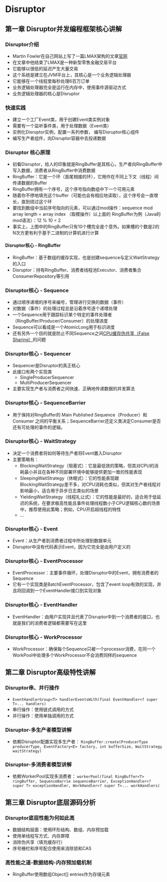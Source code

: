 # Disruptor
## 第一章 Disruptor并发编程框架核心讲解
  ### Disruptor介绍
   * Martin Fowler在自己网站上写了一篇LMAX架构的文章[官网](https://lmax-exchange.github.io/disruptor/)
   * 在文章中他结束了LMAX是一种新型零售金融交易平台
   * 它能够以很低的延迟产生大量交易
   * 这个系统是建立在JVM平台上，其核心是一个业务逻辑处理器
   * 它能够在一个线程里每秒处理6百万订单
   * 业务逻辑处理器完全是运行在内存中，使用事件源驱动方式
   * 业务逻辑处理器的核心是Disruptor
   
  ### 快速实践
  * 建立一个工厂Event类，用于创建Event类实例对象
  * 需要有一个监听事件类，用于处理数据（Event类）
  * 实例化Disruptor实例，配置一系列参数， 编写Disruptor核心组件
  * 编写生产者组件，向Disruptor容器中去投递数据
  
  ### Disruptor 核心原理
  * 初看Disruptor，给人的印象就是RingBuffer是其核心，生产者向RingBuffer中写入数据，消费者从RingBuffer中消费数据
  * RingBuffer：它是一个环（首尾相接的环），它用作在不同上下文（线程）间传递数据的Buffer
  * RingBuffer拥有一个序号，这个序号指向数组中下一个可用元素
  * 随着你不停地填充这个buffer（可能也会有相应地读取），这个序号会一直增长，直到绕过这个环
  * 要找到数组中当前序号指向的元素，可以通过mod操作：sequence mod array length = array index （取模操作）以上面的 RingBuffer为例（Java的mod语法）：12 % 10 = 2
  * 事实上，上图中的RingBuffer只有10个槽完全是个意外。如果槽的个数是2的N次方更有利于基于二进制的计算机进行计算

  #### Disruptor核心 - RingBuffer
   * RingBuffer：基于数组的缓存实现，也是创建sequence与定义WaitStrategy的入口  
   * Disruptor：持有RingBuffer、消费者线程池Executor、消费者集合ConsumerRepository等引用
   
  ### Disruptor核心 - Sequence
   * 通过顺序递增的序号来编号，管理进行交换的数据（事件）
   * 对数据（事件）的处理过程总是沿着序号逐个递增处理
   * 一个Sequence用于跟踪标识某个特定的事件处理者（RingBuffer/Producer/Consumer）的处理进度
   * Sequence可以看成是一个AtomicLong用于标识进度
   * 还有另外一个目的就是防止不同Sequence之间[CPU缓存伪共享（False Sharing）](https://www.cnblogs.com/cyfonly/p/5800758.html)的问题
   
  ### Disruptor核心 - Sequencer
   * Sequencer是Disruptor的真正核心
   * 此接口有两个实现类
     * SingleProducerSequencer
     * MultiProducerSequencer
   * 主要实现生产者与消费者之间快速、正确地传递数据的并发算法
   
   ### Disruptor核心 - SequenceBarrier
   * 用于保持对RingBuffer的 Main Published Sequence（Producer）和 Consumer 之间的平衡关系；SequenceBarrier还定义类决定Consumer是否还有可处理的事件的逻辑。
   
   ### Disruptor核心 - WaitStrategy
   * 决定一个消费者将如何等待生产者将Event置入Disruptor
   * 主要策略有：
     * BlockingWaitStrategy（阻塞式）：它是最低效的策略，但其对CPU的消耗最小并且在各种不同部署环境中能够提供更加一致的性能表现
     * SleepingWaitStrategy（休眠式）：它的性能表现跟BlockingWaitStrategy差不多，对CPU消耗也类似，但其对生产者线程对影响最小，适合用于异步日志类似的场景
     * YieldingWaitStrategy（线程礼让式）：它的性能是最好的，适合用于低延迟的系统，在要求极高性能且事件处理线程数小于CPU逻辑核心数的场景中，推荐使用此策略；例如，CPU开启超线程的特性
     * ...
   
   ### Disruptor核心 - Event
   * Event：从生产者到消费者过程中所处理到数据单元
   * Disruptor中没有代码表示Event，因为它完全是由用户定义的
   
   ### Disruptor核心 - EventProcessor
   * EventProcessor：主要事件循环，处理Disruptor中的Event，拥有消费者的Sequence
   * 它有一个实现类是BatchEventProcessor，包含了event loop有效的实现，并且将回调到一个EventHandler接口到实现对象
   
   ### Disruptor核心 - EventHandler
   * EventHandler：由用户实现并且代表了Disruptor中到一个消费者的接口，也就是我们的消费者逻辑都需要写在这里
   
   ### Disruptor核心 - WorkProcessor
   * WorkProcessor：确保每个Sequence只被一个processor消费，在同一个WorkPool中处理多个WorkProcessor不会消费同样的sequence
   
 
 ## 第二章 Disruptor高级特性讲解
   ### Disruptor串、并行操作
   * ```EventHandlerGroup<T> handlerEventsWith(final EventHandler<? super T>... handlers)``` 
   * 串行操作：使用链式调用的方式
   * 并行操作：使用单独调用的方式
   
   ### Disruptor-多生产者模型讲解
   * 依赖Disruptor配置实现多生产者：
    ```RingBuffer.create(ProducerType producerType, EventFactory<E> factory, int bufferSize, WaitStrategy waitStrategy)```
   
   ### Disruptor-多消费者模型讲解
   * 依赖WorkerPool实现多消费者：
    ```workerPool(final RingBuffer<T> ringBuffer, SequenceBarrie sequenceBarrier, ExceptionHandler<? super T> exceptionHandler, WorkHandler<? super T>... workHandlers)```
    
  ## 第三章 Disruptor底层源码分析
   ### Disruptor底层性能为何如此高
   * 数据结构层面：使用环形结构、数组、内存预加载
   * 使用单线程写方式、内存屏障
   * 消除伪共享（填充缓存行）
   * 序号栅栏和序号配合使用来消除锁和CAS
   
   ### 高性能之道-数据结构-内存预加载机制
   * RingBuffer使用数组Object[] entries作为存储元素